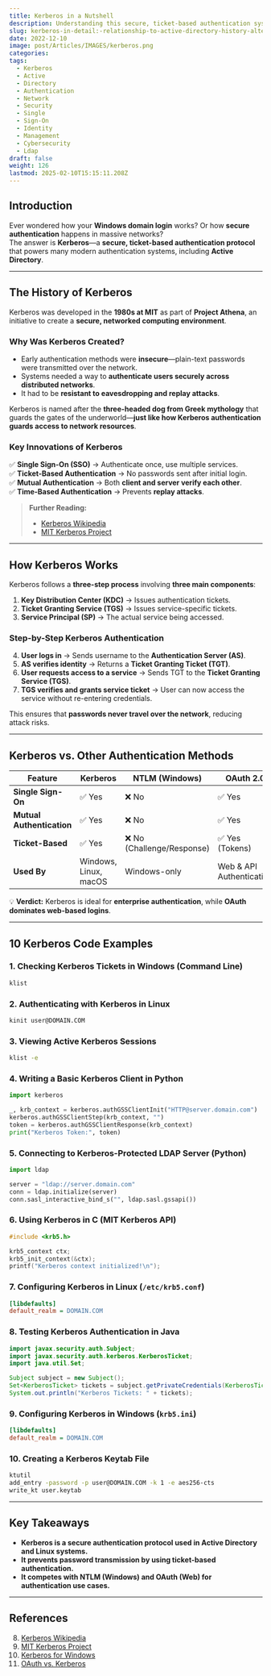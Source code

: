 ```yaml
---
title: Kerberos in a Nutshell
description: Understanding this secure, ticket-based authentication system
slug: kerberos-in-detail:-relationship-to-active-directory-history-alternatives-and-10-code-examples
date: 2022-12-10
image: post/Articles/IMAGES/kerberos.png
categories: 
tags:
  - Kerberos
  - Active
  - Directory
  - Authentication
  - Network
  - Security
  - Single
  - Sign-On
  - Identity
  - Management
  - Cybersecurity
  - Ldap
draft: false
weight: 126
lastmod: 2025-02-10T15:15:11.208Z
---
```

<!-- 
# Kerberos in Detail: Relationship to Active Directory, History, Alternatives, and 10 Code Examples
-->

## Introduction

Ever wondered how your **Windows domain login** works? Or how **secure authentication** happens in massive networks?\
The answer is **Kerberos**—a **secure, ticket-based authentication protocol** that powers many modern authentication systems, including **Active Directory**.

<!-- 
In this article, we’ll cover:  

- The **history and motivation** behind Kerberos.  
- How it works and its **relationship to Active Directory**.  
- **Kerberos vs. authentication alternatives** like OAuth and NTLM.  
- **10 real-world Kerberos code examples**.  
-->

***

## The History of Kerberos

Kerberos was developed in the **1980s at MIT** as part of **Project Athena**, an initiative to create a **secure, networked computing environment**.

### **Why Was Kerberos Created?**

* Early authentication methods were **insecure**—plain-text passwords were transmitted over the network.
* Systems needed a way to **authenticate users securely across distributed networks**.
* It had to be **resistant to eavesdropping and replay attacks**.

Kerberos is named after the **three-headed dog from Greek mythology** that guards the gates of the underworld—**just like how Kerberos authentication guards access to network resources**.

### **Key Innovations of Kerberos**

✅ **Single Sign-On (SSO)** → Authenticate once, use multiple services.\
✅ **Ticket-Based Authentication** → No passwords sent after initial login.\
✅ **Mutual Authentication** → Both **client and server verify each other**.\
✅ **Time-Based Authentication** → Prevents **replay attacks**.

> **Further Reading:**
>
> * [Kerberos Wikipedia](https://en.wikipedia.org/wiki/Kerberos_\(protocol\))
> * [MIT Kerberos Project](https://web.mit.edu/kerberos/)

***

## How Kerberos Works

Kerberos follows a **three-step process** involving **three main components**:

1. **Key Distribution Center (KDC)** → Issues authentication tickets.
2. **Ticket Granting Service (TGS)** → Issues service-specific tickets.
3. **Service Principal (SP)** → The actual service being accessed.

### **Step-by-Step Kerberos Authentication**

4. **User logs in** → Sends username to the **Authentication Server (AS)**.
5. **AS verifies identity** → Returns a **Ticket Granting Ticket (TGT)**.
6. **User requests access to a service** → Sends TGT to the **Ticket Granting Service (TGS)**.
7. **TGS verifies and grants service ticket** → User can now access the service without re-entering credentials.

This ensures that **passwords never travel over the network**, reducing attack risks.

***

## Kerberos vs. Other Authentication Methods

| Feature                   | Kerberos              | NTLM (Windows)            | OAuth 2.0                |
| ------------------------- | --------------------- | ------------------------- | ------------------------ |
| **Single Sign-On**        | ✅ Yes                 | ❌ No                      | ✅ Yes                    |
| **Mutual Authentication** | ✅ Yes                 | ❌ No                      | ✅ Yes                    |
| **Ticket-Based**          | ✅ Yes                 | ❌ No (Challenge/Response) | ✅ Yes (Tokens)           |
| **Used By**               | Windows, Linux, macOS | Windows-only              | Web & API Authentication |

💡 **Verdict:** Kerberos is ideal for **enterprise authentication**, while **OAuth dominates web-based logins**.

***

## 10 Kerberos Code Examples

### **1. Checking Kerberos Tickets in Windows (Command Line)**

```powershell
klist
```

### **2. Authenticating with Kerberos in Linux**

```bash
kinit user@DOMAIN.COM
```

### **3. Viewing Active Kerberos Sessions**

```bash
klist -e
```

### **4. Writing a Basic Kerberos Client in Python**

```python
import kerberos

_, krb_context = kerberos.authGSSClientInit("HTTP@server.domain.com")
kerberos.authGSSClientStep(krb_context, "")
token = kerberos.authGSSClientResponse(krb_context)
print("Kerberos Token:", token)
```

### **5. Connecting to Kerberos-Protected LDAP Server (Python)**

```python
import ldap

server = "ldap://server.domain.com"
conn = ldap.initialize(server)
conn.sasl_interactive_bind_s("", ldap.sasl.gssapi())
```

### **6. Using Kerberos in C (MIT Kerberos API)**

```c
#include <krb5.h>

krb5_context ctx;
krb5_init_context(&ctx);
printf("Kerberos context initialized!\n");
```

### **7. Configuring Kerberos in Linux (`/etc/krb5.conf`)**

```ini
[libdefaults]
default_realm = DOMAIN.COM
```

### **8. Testing Kerberos Authentication in Java**

```java
import javax.security.auth.Subject;
import javax.security.auth.kerberos.KerberosTicket;
import java.util.Set;

Subject subject = new Subject();
Set<KerberosTicket> tickets = subject.getPrivateCredentials(KerberosTicket.class);
System.out.println("Kerberos Tickets: " + tickets);
```

### **9. Configuring Kerberos in Windows (`krb5.ini`)**

```ini
[libdefaults]
default_realm = DOMAIN.COM
```

### **10. Creating a Kerberos Keytab File**

```bash
ktutil
add_entry -password -p user@DOMAIN.COM -k 1 -e aes256-cts
write_kt user.keytab
```

***

## Key Takeaways

* **Kerberos is a secure authentication protocol used in Active Directory and Linux systems.**
* **It prevents password transmission by using ticket-based authentication.**
* **It competes with NTLM (Windows) and OAuth (Web) for authentication use cases.**

***

## References

8. [Kerberos Wikipedia](https://en.wikipedia.org/wiki/Kerberos_\(protocol\))
9. [MIT Kerberos Project](https://web.mit.edu/kerberos/)
10. [Kerberos for Windows](https://docs.microsoft.com/en-us/windows-server/security/kerberos/)
11. [OAuth vs. Kerberos](https://security.stackexchange.com/questions/22227/differences-between-kerberos-and-oauth)
